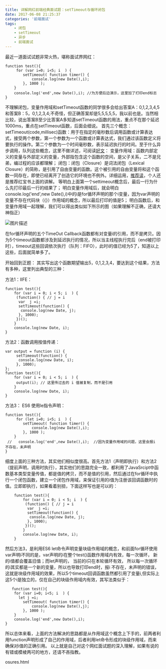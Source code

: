```yaml
---
title: 详解网红前端经典面试题：setTimeout与循环闭包
date: 2017-06-08 21:25:37
categories: '前端面试'
tags:
    - 闭包
    - setTimeout
    - 异步
    - 前端面试
---
```

最近一道面试试题非常火热，堪称面试界网红：

    function test(){
         for (var i=0; i<5; i  ) {
            setTimeout( function timer() {
                console.log(new Date(),i);
            }, 1000 );
        }
        console.log('end',new Date(),i); //为方便后边演示，这里加了打印end标志
    }
不理解闭包，变量作用域和setTimeout函数的同学很多会给出答案A：0,1,2,3,4,5和答案B：5，0,1,2,3,4;不奇怪，但正确答案却是5,5,5,5,5，我以前也是。当然相比较，说出答案B至少比答案A多知道setTimeout函数的用法，重点不在那个延迟1000ms，重点在setTimeout函数，后面会细说。
首先三个概念：
setTimeout(code,millisec)函数：用于在指定的毫秒数后调用函数或计算表达式，接受两个参数，第一个参数为一个函数或计算表达式，我们通过该函数定义将要执行的操作。第二个参数为一个时间毫秒数，表示延迟执行的时间。至于什么异步调用，队列这些概念，这里不做详述，可阅读[好文][1]：
变量作用域：函数内部定义的变量与外部定义的变量，外部指包含这个函数的空间，是父子关系，二不是兄弟，编过程的应该都理解；
闭包：闭包（Closure）是词法闭包（Lexical Closure）的简称，是引用了自由变量的函数。这个被引用的自由变量将和这个函数一同存在，即使已经离开了创造它的环境也不例外。详细运用，[推荐读][2]，个人还是推荐红宝书上面的讲解。
等明白上面第一个settimeout概念后，最后一行为什么先打印最后一行的结果了；
明白变量作用域后，就会明白console.log('end',new Date(),i)中的i是for循环声明的那个i变量，因为var声明的变量不存在代码块（{}）作用域的概念，所以最后打印的值是5；
明白函数后，和变量作用域一起理解，我们可以得出类似如下所示的图（如果理解不正确，还请大神指正）

![图片描述][3]

在for循环声明的五个TimeOut Callback函数都有对变量i的引用，而不是拷贝。因为5个timeout函数都涉及到延迟执行的情况，所以当主线程执行完后（end被打印时），timeout这些回调依次执行（队列：FIFO），此时i的值已经为5了，知道以上这些，后面就简单多了。

开始回到正题：
其实写出这个函数期望输出5，0,1,2,3,4，要达到这个结果，方法有多种，这里列出典型的三种：

方法1：IIFE：

    function test(){
        for (var i = 0; i < 5; i  ) {
         (function() { // j = i
          var  j =i;
          setTimeout(function() {
           console.log(new Date, j);
          }, 1000);
         })();
        }
        console.log(new Date, i);
    }

方法2：函数调用按值传递：

    var output = function (i) {
         setTimeout(function() {
          console.log(new Date, i);
         }, 1000);
    };
    function test(){
        for (var i = 0; i < 5; i  ) {
         output(i); // 这里传过去的 i 值被复制，而不是引用
        }
        console.log(new Date, i);
    }

方法3： ES6 使用le指令声明：

    function test(){
         for (let i=0; i<5; i  ) {
            setTimeout( function timer() {
                console.log(new Date(),i);
            }, 1000 );
        }
     //   console.log('end',new Date(),i);  //因为变量作用域的问题，这里会报i 不存在，未声明
    }

细度上面的三种方法，其实他们相似度很高。首先方法1（声明即执行）和方法2（提前声明，调用时执行），其实他们的思路完全一致，都利用了JavaSrcipt中函数基本类型变量传值，都是值的拷贝，而不是值的引用，然后通过在for循环中执行一个闭包函数，建立一个闭包作用域，来保证引用的i值为注册该回调函数时的值。立即即执行，如果看着别扭，下面这样写也是可以的：

        function test(){
            for (var i = 0; i < 5; i  ) {
             (function() { // j = i
              var  j =i;
              setTimeout(function() {
               console.log(new Date, j);
              }, 1000);
             })();
            }
            console.log(new Date, i);
        }
然后方法3，是利用ES6 let命令声明变量块级作用域的概念，和前面for循环使用var声明i不同的是，var声明的i在整个test()函数作用域内有效，每一次循环， 新的i值都会覆盖旧值；而let声明的， 当前的i只在本轮循环有效， 所以每一次循环的i其实都是一个新的变量，所以也导致打印end时，报i 不存在，未声明的错误，这就是块级作用域的效果，所以5个timeout回调函数虽然都引用了变量i,但实际上这5个i是独立的，仅在自己的块级作用域内有效，其写法类似于：

       function test(){
        for (var i=0; i<5; i  ) {
          let j =i;
            setTimeout( function timer() {
                console.log(new Date(),j);
            }, 1000 );
        }
        console.log('end',new Date(),i);
    }
所以总体来看，上面的方法解决的思路都是从作用域这个概念上下手的，前两者利用function声明形成了自己的作用域，后者利用let命令形成的块级作用域，而来确保对i值的正确引用。
以上就是自己对这个网红面试题的深入理解，如果有说的有错或模棱两可的地方，还请不吝指教。


[1]:from-settimeout-said-the-event-loop-model/

[2]:http://www.ruanyifeng.com/blog/2009/08/learning_javascript_cl

[3]: https://sfault-image.b0.upaiyun.com/293/402/2934028905-59394db8888e2_articlex

osures.html
